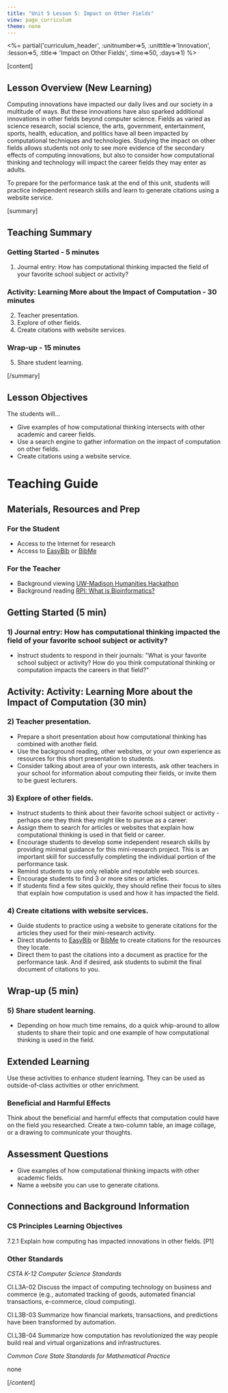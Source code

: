 ```yaml
---
title: "Unit 5 Lesson 5: Impact on Other Fields"
view: page_curriculum
theme: none
---
```


<%= partial('curriculum_header', :unitnumber=>5, :unittitle=>'Innovation', :lesson=>5, :title=> 'Impact on Other Fields', :time=>50, :days=>1) %>

[content]


## Lesson Overview (New Learning)
Computing innovations have impacted our daily lives and our society in a multitude of ways. But these innovations have also sparked additional innovations in other fields beyond computer science. Fields as varied as science research, social science, the arts, government, entertainment, sports, health, education, and politics have all been impacted by computational techniques and technologies. Studying the impact on other fields allows students not only to see more evidence of the secondary effects of computing innovations, but also to consider how computational thinking and technology will impact the career fields they may enter as adults.  

To prepare for the performance task at the end of this unit, students will practice independent research skills and learn to generate citations using a website service.  



[summary]

## Teaching Summary
### **Getting Started** - 5 minutes
1) Journal entry: How has computational thinking impacted the field of your favorite school subject or activity?

### **Activity: Learning More about the Impact of Computation** - 30  minutes  
2) Teacher presentation.  
3) Explore of other fields.  
4) Create citations with website services.  

### **Wrap-up** - 15  minutes 
5) Share student learning.


[/summary]

## Lesson Objectives 
The students will...   

- Give examples of how computational thinking intersects with other academic and career fields.
- Use a search engine to gather information on the impact of computation on other fields.
- Create citations using a website service.
 
 
# Teaching Guide
## Materials, Resources and Prep
### For the Student
- Access to the Internet for research
- Access to [EasyBib](http://www.easybib.com/) or [BibMe](http://www.bibme.org/)


### For the Teacher
- Background viewing [UW-Madison Humanities Hackathon](http://vimeo.com/47591619)
- Background reading [RPI: What is Bioinformatics?](http://www.rpi.edu/academics/interdisciplinary/what_is_bioinformatics.html)


## Getting Started (5 min)
### 1) Journal entry: How has computational thinking impacted the field of your favorite school subject or activity?
- Instruct students to respond in their journals: "What is your favorite school subject or activity? How do you think computational thinking or computation impacts the careers in that field?"


## Activity: Activity: Learning More about the Impact of Computation (30 min)
### 2) Teacher presentation.
- Prepare a short presentation about how computational thinking has combined with another field. 
- Use the background reading, other websites, or your own experience as resources for this short presentation to students.
- Consider talking about area of your own interests, ask other teachers in your school for information about computing their fields, or invite them to be guest lecturers.


### 3) Explore of other fields.
- Instruct students to think about their favorite school subject or activity - perhaps one they think they might like to pursue as a career. 
- Assign them to search for articles or websites that explain how computational thinking is used in that field or career.
- Encourage students to develop some independent research skills by providing minimal guidance for this mini-research project. This is an important skill for successfully completing the individual portion of the performance task. 
- Remind students to use only reliable and reputable web sources.
- Encourage students to find 3 or more sites or articles.
- If students find a few sites quickly, they should refine their focus to sites that explain how computation is used and how it has impacted the field.

### 4) Create citations with website services.
- Guide students to practice using a website to generate citations for the articles they used for their mini-research activity.
- Direct students to [EasyBib](http://www.easybib.com/) or [BibMe](http://www.bibme.org/) to create citations for the resources they locate.
- Direct them to past the citations into a document as practice for the performance task. And if desired, ask students to submit the final document of citations to you.

## Wrap-up (5 min)
### 5) Share student learning.
- Depending on how much time remains, do a quick whip-around to allow students to share their topic and one example of how computational thinking is used in the field.

## Extended Learning 
Use these activities to enhance student learning. They can be used as outside-of-class activities or other enrichment.

### Beneficial and Harmful Effects
Think about the beneficial and harmful effects that computation could have on the field you researched. Create a two-column table, an image collage, or a drawing to communicate your thoughts.


## Assessment Questions
- Give examples of how computational thinking impacts with other academic fields.
- Name a website you can use to generate citations.


## Connections and Background Information
### CS Principles Learning Objectives

7.2.1 Explain how computing has impacted innovations in other fields. [P1]


### Other Standards

*CSTA K-12 Computer Science Standards*

CI.L3A-02 Discuss the impact of computing technology on business and commerce (e.g., automated tracking of goods, automated financial transactions, e-commerce, cloud computing).

CI.L3B-03  Summarize how financial markets, transactions, and predictions have been transformed by automation.

CI.L3B-04  Summarize how computation has revolutionized the way people build real and virtual organizations and infrastructures.
 

*Common Core State Standards for Mathematical Practice*

none

[/content]
